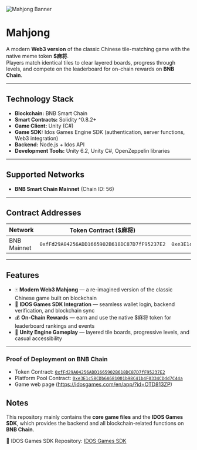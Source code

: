 ![Mahjong Banner]()

# Mahjong
A modern **Web3 version** of the classic Chinese tile-matching game with the native meme token **$麻将**.  
Players match identical tiles to clear layered boards, progress through levels, and compete on the leaderboard for on-chain rewards on **BNB Chain**.  


---

## Technology Stack
- **Blockchain:** BNB Smart Chain 
- **Smart Contracts:** Solidity ^0.8.2+  
- **Game Client:** Unity (C#)  
- **Game SDK:** Idos Games Engine SDK (authentication, server functions, Web3 integration)  
- **Backend:** Node.js + Idos API  
- **Development Tools:** Unity 6.2, Unity C#, OpenZeppelin libraries  

---

## Supported Networks
- **BNB Smart Chain Mainnet** (Chain ID: 56)  

---

## Contract Addresses

| Network     | Token Contract ($麻将)                    | Platform Pool Contract                       | Notes            |
|-------------|--------------------------------------------|----------------------------------------------|------------------|
| BNB Mainnet | `0xfFd29A04256ADD1665902B618DC87D7fF95237E2` | `0xe3E1c58CDb6A681001b98C41b4F0334CDdd7C44a` | Live deployment  |

---

## Features
- 🀄 **Modern Web3 Mahjong** — a re-imagined version of the classic Chinese game built on blockchain  
- 🔗 **IDOS Games SDK Integration** — seamless wallet login, backend verification, and blockchain sync  
- 💰 **On-Chain Rewards** — earn and use the native $麻将 token for leaderboard rankings and events  
- 🧩 **Unity Engine Gameplay** — layered tile boards, progressive levels, and casual accessibility  
---

### Proof of Deployment on BNB Chain
- Token Contract: [`0xfFd29A04256ADD1665902B618DC87D7fF95237E2`](https://bscscan.com/token/0xfFd29A04256ADD1665902B618DC87D7fF95237E2)  
- Platform Pool Contract: [`0xe3E1c58CDb6A681001b98C41b4F0334CDdd7C44a`](https://bscscan.com/address/0xe3E1c58CDb6A681001b98C41b4F0334CDdd7C44a)
- Game web page (https://idosgames.com/en/app/?id=OTD813ZP)

## Notes

This repository mainly contains the **core game files** and the **IDOS Games SDK**, which provides the backend and all blockchain-related functions on **BNB Chain**.

🔗 IDOS Games SDK Repository: [IDOS Games SDK](https://github.com/iDos-Games/iDos-Games-Engine-Unity-SDK)  
